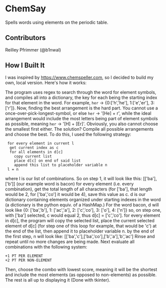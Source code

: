 # ChemSay
Spells words using elements on the periodic table.

## Contributors
Reilley Pfrimmer (@b1nwal)

## How I Built It
I was inspired by https://www.chemspeller.com, so I decided to build my own, local version. Here's how it works:

The program uses regex to search through the word for element symbols, and compiles all into a dictionary, the key for each being the starting index for that element in the word. For example, `her` -> {0:['h','he'], 1:['e','er'], 3:['r']}. Now, finding the best arrangement is the hard part. You cannot use a once-over-pick-longest-symbol, or else `her` -> '[He] + r', while the ideal arrangement would include the most letters being part of element symbols as possible, meaning `her` -> '[H] + [Er]'. Obviously, you also cannot choose the smallest first either. The solution? Compile all possible arrangements and choose the best.
To do this, I used the following strategy:
```
 for every element in current l
  get current index as c
  for all elements in d[c]
    copy current list
    place d[c] on end of said list
    append this list to placeholder variable n
 l = n
```
where l is our list of combinations. So on step 1, it will look like this: [['ba'],['b']] (our example word is bacon)
for every element (i.e. every combination), get the total length of all characters (for ['ba'], that length would be 2, for ['ba','co'] it would be 4), save this value as c.
d is our dictionary containing elements organized under starting indexes in the word (a dictionary is the python equiv. of a HashMap.) For the word bacon, d will look like {0: ['ba','b'], 1: ['ac','a'], 2: ['c','co'], 3: ['o'], 4: ['n']}
so, on step one, with ['ba'] selected, c would equal 2, thus d[c] = ['c','co'].
for every element in d[c], the program will copy the selected list, place the current selected element of d[c] (for step one of this loop for example, that would be 'c') at the end of the list, then append it to placeholder variable n. by the end of the first step, n will look like: [['ba','c'],['ba','co'],['b','a'],'b','ac']
Rinse and repeat until no more changes are being made.
Next evaluate all combinations with the following system:
```
+1 PT PER ELEMENT
+2 PT PER NON-ELEMENT
```
Then, choose the combo with lowest score, meaning it will be the shortest and include the most elements (as opposed to non-elements) as possible.
The rest is all up to displaying it (Done with tkinter).
